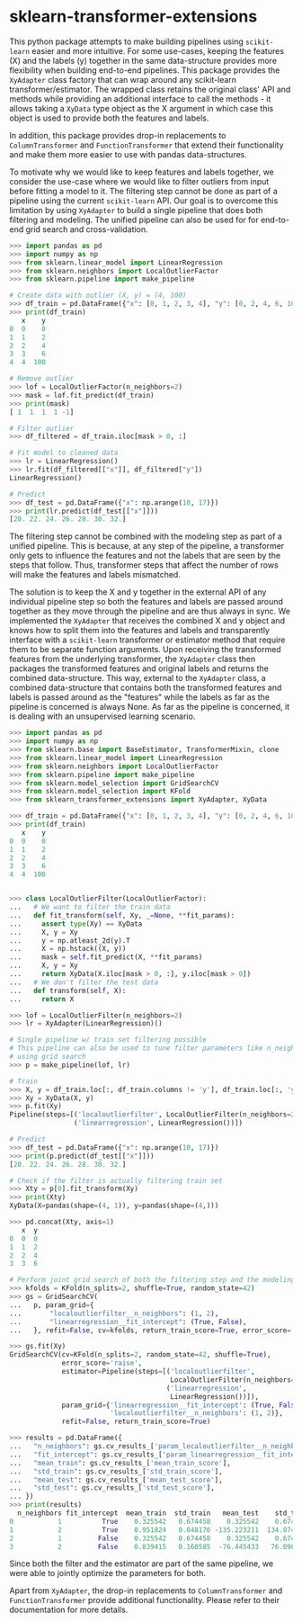 # sklearn-transformer-extensions

This python package attempts to make building pipelines using `scikit-learn`
easier and more intuitive. For some use-cases, keeping the features (X) and the
labels (y) together in the same data-structure provides more flexibility when
building end-to-end pipelines. This package provides the `XyAdapter` class
factory that can wrap around any scikit-learn transformer/estimator. The
wrapped class retains the original class' API and methods while providing an
additional interface to call the methods - it allows taking a `XyData` type
object as the X argument in which case this object is used to provide both the
features and labels.

In addition, this package provides drop-in replacements to `ColumnTransformer`
and `FunctionTransformer` that extend their functionality and make them more
easier to use with pandas data-structures. 

To motivate why we would like to keep features and labels together, we consider
the use-case where we would like to filter outliers from input before fitting a
model to it. The filtering step cannot be done as part of a pipeline using the
current `scikit-learn` API. Our goal is to overcome this limitation by using
`XyAdapter` to build a single pipeline that does both filtering and modeling.
The unified pipeline can also be used for for end-to-end grid search and
cross-validation.

```python
>>> import pandas as pd
>>> import numpy as np
>>> from sklearn.linear_model import LinearRegression
>>> from sklearn.neighbors import LocalOutlierFactor
>>> from sklearn.pipeline import make_pipeline

# Create data with outlier (X, y) = (4, 100)
>>> df_train = pd.DataFrame({"x": [0, 1, 2, 3, 4], "y": [0, 2, 4, 6, 100]})
>>> print(df_train)
   x    y
0  0    0
1  1    2
2  2    4
3  3    6
4  4  100

# Remove outlier
>>> lof = LocalOutlierFactor(n_neighbors=2)
>>> mask = lof.fit_predict(df_train)
>>> print(mask)
[ 1  1  1  1 -1]

# Filter outlier
>>> df_filtered = df_train.iloc[mask > 0, :]

# Fit model to cleaned data
>>> lr = LinearRegression()
>>> lr.fit(df_filtered[["x"]], df_filtered["y"])
LinearRegression()

# Predict
>>> df_test = pd.DataFrame({"x": np.arange(10, 17)})
>>> print(lr.predict(df_test[["x"]]))
[20. 22. 24. 26. 28. 30. 32.]

```

The filtering step cannot be combined with the modeling step as part of a
unified pipeline. This is because, at any step of the pipeline, a transformer
only gets to influence the features and not the labels that are seen by the
steps that follow. Thus, transformer steps that affect the number of rows will
make the features and labels mismatched.

The solution is to keep the X and y together in the external API of any
individual pipeline step so both the features and labels are passed around
together as they move through the pipeline and are thus always in sync. We
implemented the `XyAdapter` that receives the combined X and y object and knows
how to split them into the features and labels and transparently interface with
a `scikit-learn` transformer or estimator method that require them to be
separate function arguments. Upon receiving the transformed features from the
underlying transformer, the `XyAdapter` class then packages the transformed
features and original labels and returns the combined data-structure. This way,
external to the `XyAdapter` class, a combined data-structure that contains both
the transformed features and labels is passed around as the "features" while
the labels as far as the pipeline is concerned is always None. As far as the
pipeline is concerned, it is dealing with an unsupervised learning scenario.

```python
>>> import pandas as pd
>>> import numpy as np
>>> from sklearn.base import BaseEstimator, TransformerMixin, clone
>>> from sklearn.linear_model import LinearRegression
>>> from sklearn.neighbors import LocalOutlierFactor
>>> from sklearn.pipeline import make_pipeline
>>> from sklearn.model_selection import GridSearchCV
>>> from sklearn.model_selection import KFold
>>> from sklearn_transformer_extensions import XyAdapter, XyData

>>> df_train = pd.DataFrame({"x": [0, 1, 2, 3, 4], "y": [0, 2, 4, 6, 100]})
>>> print(df_train)
   x    y
0  0    0
1  1    2
2  2    4
3  3    6
4  4  100


>>> class LocalOutlierFilter(LocalOutlierFactor):
...   # We want to filter the train data
...   def fit_transform(self, Xy, _=None, **fit_params):
...     assert type(Xy) == XyData
...     X, y = Xy
...     y = np.atleast_2d(y).T
...     X = np.hstack((X, y))
...     mask = self.fit_predict(X, **fit_params)
...     X, y = Xy
...     return XyData(X.iloc[mask > 0, :], y.iloc[mask > 0])
...   # We don't filter the test data
...   def transform(self, X):
...     return X

>>> lof = LocalOutlierFilter(n_neighbors=2)
>>> lr = XyAdapter(LinearRegression)()

# Single pipeline w/ train set filtering possible
# This pipeline can also be used to tune filter parameters like n_neighbors
# using grid search
>>> p = make_pipeline(lof, lr)

# Train
>>> X, y = df_train.loc[:, df_train.columns != 'y'], df_train.loc[:, 'y']
>>> Xy = XyData(X, y)
>>> p.fit(Xy)
Pipeline(steps=[('localoutlierfilter', LocalOutlierFilter(n_neighbors=2)),
                ('linearregression', LinearRegression())])

# Predict
>>> df_test = pd.DataFrame({"x": np.arange(10, 17)})
>>> print(p.predict(df_test[["x"]]))
[20. 22. 24. 26. 28. 30. 32.]

# Check if the filter is actually filtering train set
>>> Xty = p[0].fit_transform(Xy)
>>> print(Xty)
XyData(X=pandas(shape=(4, 1)), y=pandas(shape=(4,)))

>>> pd.concat(Xty, axis=1)
   x  y
0  0  0
1  1  2
2  2  4
3  3  6

# Perform joint grid search of both the filtering step and the modeling step.
>>> kfolds = KFold(n_splits=2, shuffle=True, random_state=42)
>>> gs = GridSearchCV(
...   p, param_grid={
...       "localoutlierfilter__n_neighbors": (1, 2),
...       "linearregression__fit_intercept": (True, False),
...   }, refit=False, cv=kfolds, return_train_score=True, error_score='raise')

>>> gs.fit(Xy)
GridSearchCV(cv=KFold(n_splits=2, random_state=42, shuffle=True),
             error_score='raise',
             estimator=Pipeline(steps=[('localoutlierfilter',
                                        LocalOutlierFilter(n_neighbors=2)),
                                       ('linearregression',
                                        LinearRegression())]),
             param_grid={'linearregression__fit_intercept': (True, False),
                         'localoutlierfilter__n_neighbors': (1, 2)},
             refit=False, return_train_score=True)

>>> results = pd.DataFrame({
...   "n_neighbors": gs.cv_results_['param_localoutlierfilter__n_neighbors'],
...   "fit_intercept": gs.cv_results_['param_linearregression__fit_intercept'],
...   "mean_train": gs.cv_results_['mean_train_score'],
...   "std_train": gs.cv_results_['std_train_score'],
...   "mean_test": gs.cv_results_['mean_test_score'],
...   "std_test": gs.cv_results_['std_test_score'],
... })
>>> print(results)
  n_neighbors fit_intercept  mean_train  std_train   mean_test    std_test
0           1          True    0.325542   0.674458    0.325542    0.674458
1           2          True    0.951824   0.048176 -135.223211  134.874295
2           1         False    0.325542   0.674458    0.325542    0.674458
3           2         False    0.839415   0.160585  -76.445433   76.096517

```

Since both the filter and the estimator are part of the same pipeline, we were
able to jointly optimize the parameters for both. 

Apart from `XyAdapter`, the drop-in replacements to `ColumnTransformer` and
`FunctionTransformer` provide additional functionality. Please refer to their
documentation for more details.
